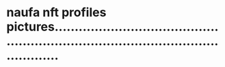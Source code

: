 # naufa nft profiles pictures...........................................................................................................
